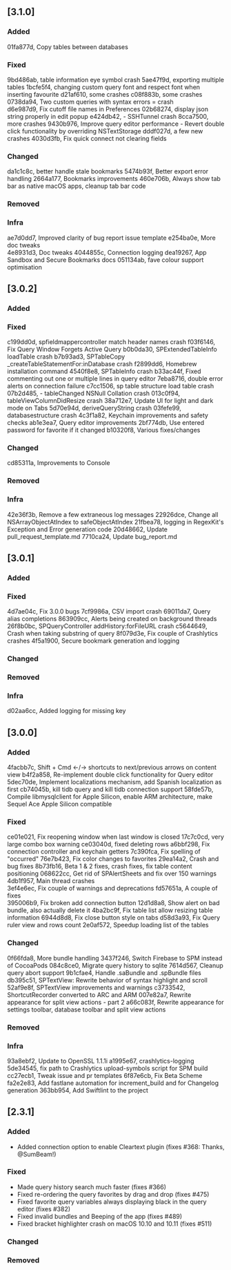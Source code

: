 ## [3.1.0]

### Added
01fa877d, Copy tables between databases 

### Fixed
9bd486ab,  table information eye symbol crash
5ae47f9d,  exporting multiple tables 
1bcfe5f4,  changing custom query font and respect font when inserting favourite
d21af610,  some crashes
c08f883b,  some crashes
0738da94,  Two custom queries with syntax errors = crash  
d6e987d9, Fix cutoff file names in Preferences 
02b68274,   display json string properly in edit popup
e424db42,  - SSHTunnel crash
8cca7500,  more crashes
9430b976, Improve query editor performance - Revert double click functionality by overriding NSTextStorage 
dddf027d,  a few new crashes
4030d3fb, Fix quick connect not clearing fields 

### Changed
da1c1c8c,  better handle stale bookmarks 
5474b93f,  Better export error handling
2664a177, Bookmarks improvements 
460e706b, Always show tab bar as native macOS apps, cleanup tab bar code 

### Removed


### Infra
ae7d0dd7, Improved clarity of bug report issue template 
e254ba0e, More doc tweaks  
4e8931d3, Doc tweaks 
4044855c,  Connection logging
dea19267, App Sandbox and Secure Bookmarks docs 
051134ab,  fave colour support optimisation

## [3.0.2]

### Added


### Fixed
c199dd0d,  spfieldmappercontroller match header names crash
f03f6146, Fix Query Window Forgets Active Query 
b0b0da30,  SPExtendedTableInfo loadTable crash
b7b93ad3,   SPTableCopy _createTableStatementFor:inDatabase crash
f2899dd6, Homebrew installation command 
4540f8e8,  SPTableInfo crash
b33ac44f, Fixed commenting out one or multiple lines in query editor 
7eba8716,  double error alerts on connection failure
c7cc1506,  sp table structure load table crash
07b2d485,  - tableChanged NSNull Collation crash
013c0f94,  tableViewColumnDidResize crash
38a712e7, Update UI for light and dark mode on Tabs 
5d70e94d,  deriveQueryString crash
03fefe99,  databasestructure crash
4c3f1a82, Keychain improvements and safety checks 
ab1e3ea7, Query editor improvements 
2bf774db, Use entered password for favorite if it changed 
b10320f8, Various fixes/changes 

### Changed
cd85311a, Improvements to Console 

### Removed


### Infra
42e36f3b, Remove a few extraneous log messages 
22926dce, Change all NSArrayObjectAtIndex to safeObjectAtIndex 
21fbea78,  logging in RegexKit's Exception and Error generation code
20d48662, Update pull_request_template.md 
7710ca24, Update bug_report.md 

## [3.0.1]

### Added


### Fixed
4d7ae04c, Fix 3.0.0 bugs 
7cf9986a, CSV import crash
69011da7, Query alias completions 
863909cc, Alerts being created on background threads
26f8b0bc, SPQueryController addHistory:forFileURL crash
c5644649, Crash when taking substring of query
8f079d3e, Fix couple of Crashlytics crashes 
4f5a1900, Secure bookmark generation and logging 

### Changed


### Removed


### Infra
d02aa6cc, Added logging for missing key 


## [3.0.0]

### Added
4facbb7c,  Shift + Cmd ←/→ shortcuts to next/previous arrows on content view
b4f2a858, Re-implement double click functionality for Query editor 
5dec70de, Implement localizations mechanism, add Spanish localization as first 
cb74045b, kill tidb query and kill tidb connection support 
58fde57b, Compile libmysqlclient for Apple Silicon, enable ARM architecture, make Sequel Ace Apple Silicon compatible 

### Fixed
ce01e021, Fix reopening window when last window is closed 
17c7c0cd,   very large combo box warning
ce03040d, fixed deleting rows 
a6bbf298, Fix connection controller and keychain getters 
7c390fca, Fix spelling of "occurred" 
76e7b423, Fix color changes to favorites 
29ea14a2, Crash and bug fixes 
8b73fb16, Beta 1 & 2 fixes, crash fixes, fix table content positioning 
068622cc, Get rid of SPAlertSheets and fix over 150 warnings 
4db1f957, Main thread crashes  
3ef4e6ec, Fix couple of warnings and deprecations 
fd57651a, A couple of fixes  
395006b9, Fix broken add connection button 
12d1d8a8, Show alert on bad bundle, also actually delete it 
4ba2bc9f, Fix table list allow resizing table information 
6944d8d8, Fix close button style on tabs 
d58d3a93, Fix Query ruler view and rows count 
2e0af572, Speedup loading list of the tables 

### Changed
0f66fda8, More bundle handling 
3437f246, Switch Firebase to SPM instead of CocoaPods 
084c8ce0, Migrate query history to sqlite 
7614d567, Cleanup query abort support 
9b1cfae4, Handle .saBundle and .spBundle files 
db395c51, SPTextView: Rewrite behavior of syntax highlight and scroll 
52af9e8f, SPTextView improvements and warnings 
c3733542,  ShortcutRecorder converted to ARC and ARM
007e82a7, Rewrite appearance for split view actions - part 2 
a66c083f, Rewrite appearance for settings toolbar, database toolbar and split view actions 

### Removed


### Infra
93a8ebf2, Update to OpenSSL 1.1.1i 
a1995e67, crashlytics-logging 
5de34545, fix path to Crashlytics upload-symbols script for SPM build 
cc27ecb1, Tweak issue and pr templates 
6f87e6cb, Fix Beta Scheme 
fa2e2e83, Add fastlane automation for increment_build and for Changelog generation 
363bb954, Add Swiftlint to the project 


## [2.3.1]

### Added
- Added connection option to enable Cleartext plugin (fixes #368: Thanks, @SumBeam!)

### Fixed
- Made query history search much faster (fixes #366)
- Fixed re-ordering the query favorites by drag and drop (fixes #475)
- Fixed favorite query variables always displaying black in the query editor (fixes #382)
- Fixed invalid bundles and Beeping of the app (fixes #489)
- Fixed bracket highlighter crash on macOS 10.10 and 10.11 (fixes #511)

### Changed

### Removed
